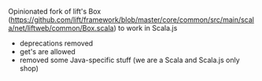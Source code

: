 Opinionated fork of lift's Box (https://github.com/lift/framework/blob/master/core/common/src/main/scala/net/liftweb/common/Box.scala) to work in Scala.js
* deprecations removed
* get's are allowed
* removed some Java-specific stuff (we are a Scala and Scala.js only shop)
